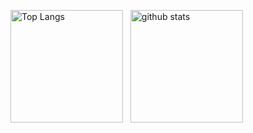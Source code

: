 <!--
## Hi there 👋
![bakkyalo's GitHub stats](https://github-readme-stats.vercel.app/api?username=bakkyalo&count_private=true&theme=github_dark_dimmed)
![Top Languages Card (Compact layout)](https://github-readme-stats.vercel.app/api/top-langs/?username=bakkyalo&layout=compact&theme=github_dark_dimmed&hide=jupyter%20notebook&langs_count=8)
-->

<p align="left"> 
  <img alt="Top Langs" height="180px" src="https://github-readme-stats.vercel.app/api/top-langs/?username=bakkyalo&layout=compact&theme=github_dark_dimmed&hide=jupyter%20notebook&langs_count=8" />
  &nbsp;
  <img alt="github stats" height="180px" src="https://github-readme-stats.vercel.app/api?username=bakkyalo&count_private=true&theme=github_dark_dimmed" />
</p>

<!--
**bakkyalo/bakkyalo** is a ✨ _special_ ✨ repository because its `README.md` (this file) appears on your GitHub profile.

Here are some ideas to get you started:

- 🔭 I’m currently working on ...
- 🌱 I’m currently learning ...
- 👯 I’m looking to collaborate on ...
- 🤔 I’m looking for help with ...
- 💬 Ask me about ...
- 📫 How to reach me: ...
- 😄 Pronouns: ...
- ⚡ Fun fact: ...
-->
